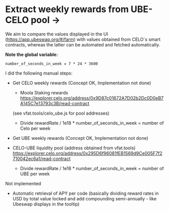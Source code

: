 # Extract weekly rewards from UBE-CELO pool -> 

We aim to compare the values displayed in the UI (https://app.ubeswap.org/#/farm) with values obtained from CELO`s smart contracts, whereas the latter can be automated and fetched automatically.

**Note the global variable:**
```
number_of_seconds_in_week = 7 * 24 * 3600
```

I did the following manual steps:

- Get CELO weekly rewards (Concept OK, Implementation not done)

    - Moola Staking rewards https://explorer.celo.org/address/0x9D87c01672A7D02b2Dc0D0eB7A145C7e13793c3B/read-contract
    
    (see vfat.tools/celo_ube.js for pool addresses)

    - Divide rewardRate / 1e18 * number_of_seconds_in_week = number of Celo per week


- Get UBE weekly rewards (Concept OK, Implementation not done)

- CELO-UBE liquidity pool (address obtained from vfat.tools) https://explorer.celo.org/address/0x295D6f96081fEB1569d9Ce005F7f2710042ec6a1/read-contract
    
    - Divide rewardRate / 1e18 * number_of_seconds_in_week = number of UBE per week


Not implemented
- Automatic retrieval of APY per code (basically dividing reward rates in USD by total value locked and add compounding semi-annually - like Ubeswap displays in the tooltip)